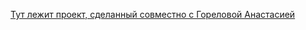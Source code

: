 [Тут лежит проект, сделанный совместно с Гореловой Анастасией](https://github.com/Frosendroska/Graphic-visualization-of-the-DFA-work/tree/main)
